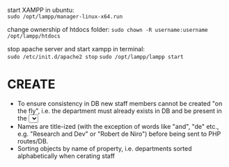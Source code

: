 start XAMPP in ubuntu:  
```sudo /opt/lampp/manager-linux-x64.run```  

change ownership of htdocs folder:
```sudo chown -R username:username /opt/lampp/htdocs```

stop apache server and start xampp in terminal:  
```sudo /etc/init.d/apache2 stop```
```sudo /opt/lampp/lampp start```

# CREATE
- To ensure consistency in DB new staff members cannot be created "on the fly", i.e. the department must already exists in DB and be present in the <select> container. The same rule applies to creating departments - the location needs to already be in the DB.  
- Names are title-ized (with the exception of words like "and", "de" etc., e.g. "Research and Dev" or "Robert de Niro") before being sent to PHP routes/DB.  
- Sorting objects by name of property, i.e. departments sorted alphabetically when cerating staff
